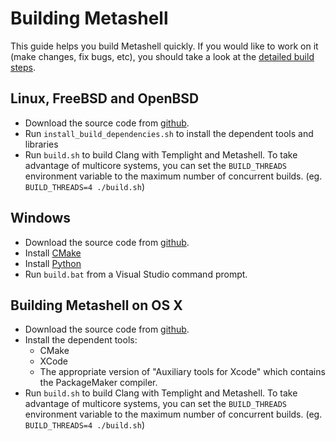 # Building Metashell

This guide helps you build Metashell quickly. If you would like to work on it
(make changes, fix bugs, etc), you should take a look at the [detailed
build steps](../develop/build/index.html).

## Linux, FreeBSD and OpenBSD

* Download the source code from [github](http://github.com/metashell/metashell).
* Run `install_build_dependencies.sh` to install the dependent tools and
  libraries
* Run `build.sh` to build Clang with Templight and Metashell. To take advantage
  of multicore systems, you can set the `BUILD_THREADS` environment variable to
  the maximum number of concurrent builds. (eg. `BUILD_THREADS=4 ./build.sh`)

## Windows

* Download the source code from [github](http://github.com/metashell/metashell).
* Install [CMake](http://cmake.org/)
* Install [Python](https://www.python.org/downloads/)
* Run `build.bat` from a Visual Studio command prompt.

## Building Metashell on OS X

* Download the source code from [github](http://github.com/metashell/metashell).
* Install the dependent tools:
    * CMake
    * XCode
    * The appropriate version of "Auxiliary tools for Xcode" which contains the
      PackageMaker compiler.
* Run `build.sh` to build Clang with Templight and Metashell. To take advantage
  of multicore systems, you can set the `BUILD_THREADS` environment variable to
  the maximum number of concurrent builds. (eg. `BUILD_THREADS=4 ./build.sh`)

<p>&nbsp;</p>

